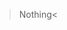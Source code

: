 >Nothing<

<!---
Kalana-Damsith/Kalana-Damsith is a ✨ special ✨ repository because its `README.md` (this file) appears on your GitHub profile.
You can click the Preview link to take a look at your changes.
--->
